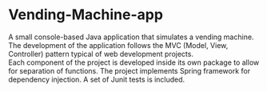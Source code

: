 # Vending-Machine-app
 A small console-based Java application that simulates a vending machine.
 The development of the application follows the MVC (Model, View, Controller) pattern typical of web development projects.  
 Each component of the project is developed inside its own package to allow for separation of functions.
 The project implements Spring framework for dependency injection. 
 A set of Junit tests is included. 
